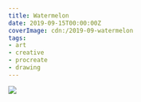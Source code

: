 ```yaml
---
title: Watermelon
date: 2019-09-15T00:00:00Z
coverImage: cdn:/2019-09-watermelon
tags:
- art
- creative
- procreate
- drawing
---
```


![](cdn:/2019-09-watermelon?class=fw)
